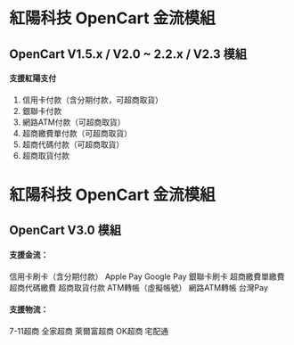 # 紅陽科技 OpenCart 金流模組
## OpenCart V1.5.x / V2.0 ~ 2.2.x / V2.3 模組
#### 支援紅陽支付
1. 信用卡付款（含分期付款，可超商取貨）
2. 銀聯卡付款
3. 網路ATM付款（可超商取貨）
4. 超商繳費單付款（可超商取貨）
5. 超商代碼付款（可超商取貨）
6. 超商取貨付款

# 紅陽科技 OpenCart 金流模組
## OpenCart V3.0 模組
#### 支援金流：
信用卡刷卡（含分期付款）
Apple Pay
Google Pay
銀聯卡刷卡
超商繳費單繳費
超商代碼繳費
超商取貨付款
ATM轉帳（虛擬帳號）
網路ATM轉帳
台灣Pay

#### 支援物流：
7-11超商
全家超商
萊爾富超商
OK超商
宅配通
